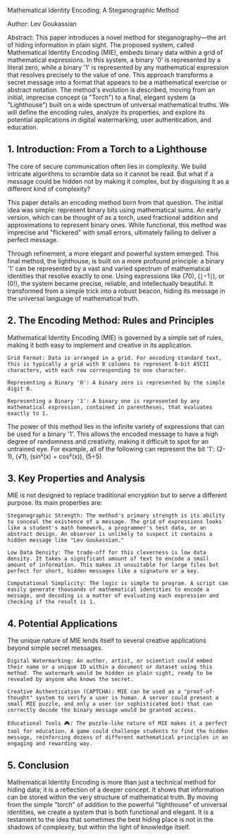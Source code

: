 Mathematical Identity Encoding: A Steganographic Method

Author: Lev Goukassian

Abstract: This paper introduces a novel method for steganography—the art of hiding information in plain sight. The proposed system, called Mathematical Identity Encoding (MIE), embeds binary data within a grid of mathematical expressions. In this system, a binary '0' is represented by a literal zero, while a binary '1' is represented by any mathematical expression that resolves precisely to the value of one. This approach transforms a secret message into a format that appears to be a mathematical exercise or abstract notation. The method's evolution is described, moving from an initial, imprecise concept (a "Torch") to a final, elegant system (a "Lighthouse") built on a wide spectrum of universal mathematical truths. We will define the encoding rules, analyze its properties, and explore its potential applications in digital watermarking, user authentication, and education.

## 1. Introduction: From a Torch to a Lighthouse

The core of secure communication often lies in complexity. We build intricate algorithms to scramble data so it cannot be read. But what if a message could be hidden not by making it complex, but by disguising it as a different kind of complexity?

This paper details an encoding method born from that question. The initial idea was simple: represent binary bits using mathematical sums. An early version, which can be thought of as a torch, used fractional addition and approximations to represent binary ones. While functional, this method was imprecise and "flickered" with small errors, ultimately failing to deliver a perfect message.

Through refinement, a more elegant and powerful system emerged. This final method, the lighthouse, is built on a more profound principle: a binary '1' can be represented by a vast and varied spectrum of mathematical identities that resolve exactly to one. Using expressions like (70), (∣−1∣), or (0!), the system became precise, reliable, and intellectually beautiful. It transformed from a simple trick into a robust beacon, hiding its message in the universal language of mathematical truth.

## 2. The Encoding Method: Rules and Principles

Mathematical Identity Encoding (MIE) is governed by a simple set of rules, making it both easy to implement and creative in its application.

    Grid Format: Data is arranged in a grid. For encoding standard text, this is typically a grid with 8 columns to represent 8-bit ASCII characters, with each row corresponding to one character.

    Representing a Binary '0': A binary zero is represented by the simple digit 0.

    Representing a Binary '1': A binary one is represented by any mathematical expression, contained in parentheses, that evaluates exactly to 1.

The power of this method lies in the infinite variety of expressions that can be used for a binary '1'. This allows the encoded message to have a high degree of randomness and creativity, making it difficult to spot for an untrained eye. For example, all of the following can represent the bit '1': (2-1), (√1), (sin²(x) + cos²(x)), (5÷5).

## 3. Key Properties and Analysis

MIE is not designed to replace traditional encryption but to serve a different purpose. Its main properties are:

    Steganographic Strength: The method's primary strength is its ability to conceal the existence of a message. The grid of expressions looks like a student's math homework, a programmer's test data, or an abstract design. An observer is unlikely to suspect it contains a hidden message like "Lev Goukassian."

    Low Data Density: The trade-off for this cleverness is low data density. It takes a significant amount of text to encode a small amount of information. This makes it unsuitable for large files but perfect for short, hidden messages like a signature or a key.

    Computational Simplicity: The logic is simple to program. A script can easily generate thousands of mathematical identities to encode a message, and decoding is a matter of evaluating each expression and checking if the result is 1.

## 4. Potential Applications

The unique nature of MIE lends itself to several creative applications beyond simple secret messages.

    Digital Watermarking: An author, artist, or scientist could embed their name or a unique ID within a document or dataset using this method. The watermark would be hidden in plain sight, ready to be revealed by anyone who knows the secret.

    Creative Authentication (CAPTCHA): MIE can be used as a "proof-of-thought" system to verify a user is human. A server could present a small MIE puzzle, and only a user (or sophisticated bot) that can correctly decode the binary message would be granted access.

    Educational Tools 🎮: The puzzle-like nature of MIE makes it a perfect tool for education. A game could challenge students to find the hidden message, reinforcing dozens of different mathematical principles in an engaging and rewarding way.

## 5. Conclusion

Mathematical Identity Encoding is more than just a technical method for hiding data; it is a reflection of a deeper concept. It shows that information can be stored within the very structure of mathematical truth. By moving from the simple "torch" of addition to the powerful "lighthouse" of universal identities, we create a system that is both functional and elegant. It is a testament to the idea that sometimes the best hiding place is not in the shadows of complexity, but within the light of knowledge itself.
